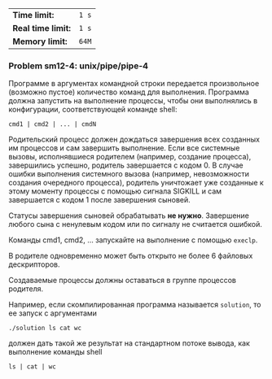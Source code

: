 |                      |       |
|----------------------|-------|
| **Time limit:**      | `1 s` |
| **Real time limit:** | `1 s` |
| **Memory limit:**    | `64M` |


### Problem sm12-4: unix/pipe/pipe-4

Программе в аргументах командной строки передается произвольное (возможно пустое) количество команд
для выполнения. Программа должна запустить на выполнение процессы, чтобы они выполнялись в
конфигурации, соответствующей команде shell:

    
    
    cmd1 | cmd2 | ... | cmdN

Родительский процесс должен дождаться завершения всех созданных им процессов и сам завершить
выполнение. Если все системные вызовы, исполнявшиеся родителем (например, создание процесса),
завершились успешно, родитель завершается с кодом 0. В случае ошибки выполнения системного вызова
(например, невозможности создания очередного процесса), родитель уничтожает уже созданные к этому
моменту процессы с помощью сигнала SIGKILL и сам завершается с кодом 1 после завершения сыновей.

Статусы завершения сыновей обрабатывать **не нужно**. Завершение любого сына с ненулевым кодом или
по сигналу не считается ошибкой.

Команды cmd1, cmd2, ... запускайте на выполнение с помощью `execlp`.

В родителе одновременно может быть открыто не более 6 файловых дескрипторов.

Создаваемые процессы должны оставаться в группе процессов родителя.

Например, если скомпилированная программа называется `solution`, то ее запуск с аргументами

    
    
    ./solution ls cat wc

должен дать такой же результат на стандартном потоке вывода, как выполнение команды shell

    
    
    ls | cat | wc


